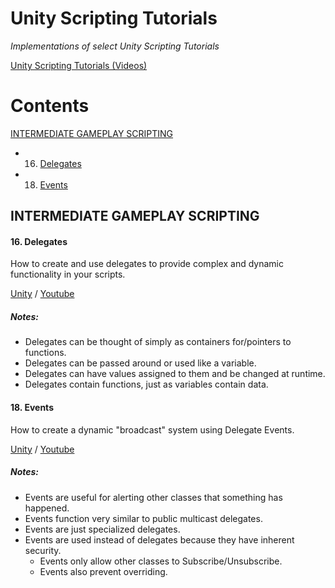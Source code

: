 # Unity Scripting Tutorials
_Implementations of select Unity Scripting Tutorials_

[Unity Scripting Tutorials (Videos)](https://unity3d.com/learn/tutorials/topics/scripting)

# Contents

[INTERMEDIATE GAMEPLAY SCRIPTING](#intermediate-gameplay-scripting)

- 16. [Delegates](#16-delegates)
- 18. [Events](#18-events)


## INTERMEDIATE GAMEPLAY SCRIPTING

#### 16. Delegates

How to create and use delegates to provide complex and dynamic functionality in your scripts.

[Unity](https://unity3d.com/learn/tutorials/modules/intermediate/scripting/delegates?playlist=17117) / 
[Youtube](https://www.youtube.com/watch?v=RSN-A0NZTO0)

##### Notes:
* Delegates can be thought of simply as containers for/pointers to functions.
* Delegates can be passed around or used like a variable.
* Delegates can have values assigned to them and be changed at runtime.
* Delegates contain functions, just as variables contain data.



#### 18. Events

How to create a dynamic "broadcast" system using Delegate Events.

[Unity](https://unity3d.com/learn/tutorials/modules/intermediate/scripting/events?playlist=17117) / 
[Youtube](https://www.youtube.com/watch?v=6qyR73EO68w)

##### Notes:
* Events are useful for alerting other classes that something has happened.
* Events function very similar to public multicast delegates.
* Events are just specialized delegates.
* Events are used instead of delegates because they have inherent security.
	* Events only allow other classes to Subscribe/Unsubscribe.
	* Events also prevent overriding. 